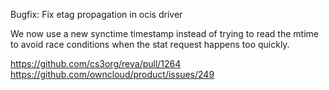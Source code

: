 Bugfix: Fix etag propagation in ocis driver

We now use a new synctime timestamp instead of trying to read the mtime to avoid race conditions when the stat request happens too quickly.

https://github.com/cs3org/reva/pull/1264
https://github.com/owncloud/product/issues/249